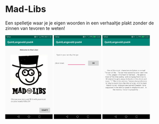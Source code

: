 # Mad-Libs

Een spelletje waar je je eigen woorden in een verhaaltje plakt zonder de zinnen van tevoren te weten! 


<img src="https://github.com/Quint-Langeveld/Mad-Libs/blob/master/doc/Screenshot_20181121-115435.png" width="30%" height="30%"/> <img src="https://github.com/Quint-Langeveld/Mad-Libs/blob/master/doc/Screenshot_20181121-122530.png" width="30%" height="30%"/> <img src="https://github.com/Quint-Langeveld/Mad-Libs/blob/master/doc/Screenshot_20181121-122550.png" width="30%" height="30%"/>

